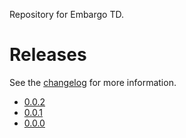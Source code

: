 
Repository for Embargo TD.


# Releases

See the [changelog](CHANGELOG.md) for more information.

- [0.0.2](https://www.epicwar.com/maps/286963/)
- [0.0.1](https://www.epicwar.com/maps/286961/)
- [0.0.0](https://www.epicwar.com/maps/286957/)
